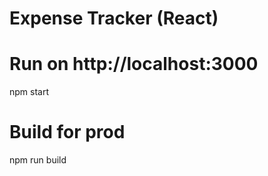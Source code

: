 # Expense Tracker (React)



# Run on http://localhost:3000
npm start

# Build for prod
npm run build
```

